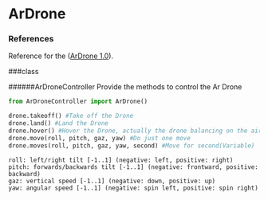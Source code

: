 ArDrone
=======

### References 
Reference for the ([ArDrone 1.0](http://en.wikipedia.org/wiki/Parrot_AR.Drone)).

###class

######ArDroneController 
Provide the methods to control the Ar Drone

```python
from ArDroneController import ArDrone()

drone.takeoff() #Take off the Drone
drone.land() #Land the Drone
drone.hover() #Hover the Drone, actually the drone balancing on the air 
drone.move(roll, pitch, gaz, yaw) #Do just one move
drone.moves(roll, pitch, gaz, yaw, second) #Move for second(Variable)
```
`roll: left/right tilt [-1..1] (negative: left, positive: right)`                 
`pitch: forwards/backwards tilt [-1..1] (negative: frontward, positive: backward)`                  
`gaz: vertical speed [-1..1] (negative: down, positive: up)`                      
`yaw: angular speed [-1..1] (negative: spin left, positive: spin right)` 
